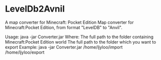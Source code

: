 # LevelDb2Avnil
A map converter for Minecraft: Pocket Edition
Map converter for Minecraft:Pocket Edition, from format "LevelDB" to "Anvil".

Usage:
java -jar Converter.jar <import folder> <export folder>
Where:
<import folder> The full path to the folder containing Minecraft:Pocket Edition world
<export folder> The full path to the folder which you want to export
Example:
java -jar Converter.jar /home/ljyloo/import /home/ljyloo/export
